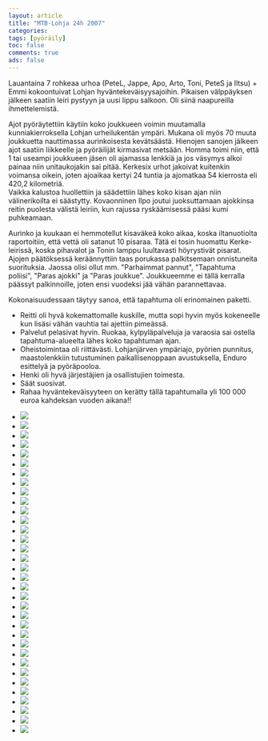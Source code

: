 ```yaml
--- 
layout: article 
title: "MTB-Lohja 24h 2007" 
categories: 
tags: [pyöräily]
toc: false 
comments: true 
ads: false 
--- 
```


Lauantaina 7 rohkeaa urhoa (PeteL, Jappe, Apo, Arto, Toni, PeteS ja
Iltsu) + Emmi kokoontuivat Lohjan hyväntekeväisyysajoihin. Pikaisen
välppäyksen jälkeen saatiin leiri pystyyn ja uusi lippu salkoon. Oli
siinä naapureilla ihmettelemistä.

Ajot pyöräytettiin käytiin koko joukkueen voimin muutamalla
kunniakierroksella Lohjan urheilukentän ympäri. Mukana oli myös 70 muuta
joukkuetta nauttimassa aurinkoisesta kevätsäästä. Hienojen sanojen
jälkeen ajot saatiin liikkeelle ja pyöräilijät kirmasivat metsään. Homma
toimi niin, että 1 tai useampi joukkueen jäsen oli ajamassa lenkkiä ja
jos väsymys alkoi painaa niin unitaukojakin sai pitää. Kerkesix urhot
jakoivat kuitenkin voimansa oikein, joten ajoaikaa kertyi 24 tuntia ja
ajomatkaa 54 kierrosta eli 420,2 kilometriä.\
Vaikka kalustoa huollettiin ja säädettiin lähes koko kisan ajan niin
välinerikoilta ei säästytty. Kovaonninen Ilpo joutui juoksuttamaan
ajokkinsa reitin puolesta välistä leiriin, kun rajussa ryskäämisessä
pääsi kumi puhkeamaan.

Aurinko ja kuukaan ei hemmotellut kisaväkeä koko aikaa, koska
iltanuotiolta raportoitiin, että vettä oli satanut 10 pisaraa. Tätä ei
tosin huomattu Kerke-leirissä, koska pihavalot ja Tonin lamppu
luultavasti höyrystivät pisarat.\
Ajojen päätöksessä keräännyttiin taas porukassa palkitsemaan
onnistuneita suorituksia. Jaossa olisi ollut mm. "Parhaimmat pannut",
"Tapahtuma poliisi", "Paras ajokki" ja "Paras joukkue". Joukkueemme ei
tällä kerralla päässyt palkinnoille, joten ensi vuodeksi jää vähän
parannettavaa.

Kokonaisuudessaan täytyy sanoa, että tapahtuma oli erinomainen paketti.

-   Reitti oli hyvä kokemattomalle kuskille, mutta sopi hyvin myös
    kokeneelle kun lisäsi vähän vauhtia tai ajettiin pimeässä.
-   Palvelut pelasivat hyvin. Ruokaa, kylpyläpalveluja ja varaosia sai
    ostella tapahtuma-alueelta lähes koko tapahtuman ajan.
-   Oheistoimintaa oli riittävästi. Lohjanjärven ympäriajo, pyörien
    punnitus, maastolenkkiin tutustuminen paikallisenoppaan
    avustuksella, Enduro esittelyä ja pyöräpooloa.
-   Henki oli hyvä järjestäjien ja osallistujien toimesta.
-   Säät suosivat.
-   Rahaa hyväntekeväisyyteen on kerätty tällä tapahtumalla yli 100 000
    euroa kahdeksan vuoden aikana!!

<div class="image-gallery">

-   [![](/Media/Default/ImageGalleries/mtb-Lohja-24h-2007/Thumbnails/mtb%20lohja%2024%202007%2001b.jpg)](/Media/Default/ImageGalleries/mtb-Lohja-24h-2007/mtb%20lohja%2024%202007%2001b.jpg)
-   [![](/Media/Default/ImageGalleries/mtb-Lohja-24h-2007/Thumbnails/mtb%20lohja%2024%202007%2001c.jpg)](/Media/Default/ImageGalleries/mtb-Lohja-24h-2007/mtb%20lohja%2024%202007%2001c.jpg)
-   [![](/Media/Default/ImageGalleries/mtb-Lohja-24h-2007/Thumbnails/mtb%20lohja%2024%202007%2001d.jpg)](/Media/Default/ImageGalleries/mtb-Lohja-24h-2007/mtb%20lohja%2024%202007%2001d.jpg)
-   [![](/Media/Default/ImageGalleries/mtb-Lohja-24h-2007/Thumbnails/mtb%20lohja%2024%202007%2002b.jpg)](/Media/Default/ImageGalleries/mtb-Lohja-24h-2007/mtb%20lohja%2024%202007%2002b.jpg)
-   [![](/Media/Default/ImageGalleries/mtb-Lohja-24h-2007/Thumbnails/mtb%20lohja%2024%202007%2003b.jpg)](/Media/Default/ImageGalleries/mtb-Lohja-24h-2007/mtb%20lohja%2024%202007%2003b.jpg)
-   [![](/Media/Default/ImageGalleries/mtb-Lohja-24h-2007/Thumbnails/mtb%20lohja%2024%202007%2004b.jpg)](/Media/Default/ImageGalleries/mtb-Lohja-24h-2007/mtb%20lohja%2024%202007%2004b.jpg)
-   [![](/Media/Default/ImageGalleries/mtb-Lohja-24h-2007/Thumbnails/mtb%20lohja%2024%202007%2005b.jpg)](/Media/Default/ImageGalleries/mtb-Lohja-24h-2007/mtb%20lohja%2024%202007%2005b.jpg)
-   [![](/Media/Default/ImageGalleries/mtb-Lohja-24h-2007/Thumbnails/mtb%20lohja%2024%202007%2006b.jpg)](/Media/Default/ImageGalleries/mtb-Lohja-24h-2007/mtb%20lohja%2024%202007%2006b.jpg)
-   [![](/Media/Default/ImageGalleries/mtb-Lohja-24h-2007/Thumbnails/mtb%20lohja%2024%202007%2007b.jpg)](/Media/Default/ImageGalleries/mtb-Lohja-24h-2007/mtb%20lohja%2024%202007%2007b.jpg)
-   [![](/Media/Default/ImageGalleries/mtb-Lohja-24h-2007/Thumbnails/mtb%20lohja%2024%202007%2009b.jpg)](/Media/Default/ImageGalleries/mtb-Lohja-24h-2007/mtb%20lohja%2024%202007%2009b.jpg)
-   [![](/Media/Default/ImageGalleries/mtb-Lohja-24h-2007/Thumbnails/mtb%20lohja%2024%202007%2010b.jpg)](/Media/Default/ImageGalleries/mtb-Lohja-24h-2007/mtb%20lohja%2024%202007%2010b.jpg)
-   [![](/Media/Default/ImageGalleries/mtb-Lohja-24h-2007/Thumbnails/mtb%20lohja%2024%202007%2012b.jpg)](/Media/Default/ImageGalleries/mtb-Lohja-24h-2007/mtb%20lohja%2024%202007%2012b.jpg)
-   [![](/Media/Default/ImageGalleries/mtb-Lohja-24h-2007/Thumbnails/mtb%20lohja%2024%202007%2014b.jpg)](/Media/Default/ImageGalleries/mtb-Lohja-24h-2007/mtb%20lohja%2024%202007%2014b.jpg)
-   [![](/Media/Default/ImageGalleries/mtb-Lohja-24h-2007/Thumbnails/mtb%20lohja%2024%202007%2015b.jpg)](/Media/Default/ImageGalleries/mtb-Lohja-24h-2007/mtb%20lohja%2024%202007%2015b.jpg)
-   [![](/Media/Default/ImageGalleries/mtb-Lohja-24h-2007/Thumbnails/mtb%20lohja%2024%202007%2016b.jpg)](/Media/Default/ImageGalleries/mtb-Lohja-24h-2007/mtb%20lohja%2024%202007%2016b.jpg)
-   [![](/Media/Default/ImageGalleries/mtb-Lohja-24h-2007/Thumbnails/mtb%20lohja%2024%202007%2017b.jpg)](/Media/Default/ImageGalleries/mtb-Lohja-24h-2007/mtb%20lohja%2024%202007%2017b.jpg)
-   [![](/Media/Default/ImageGalleries/mtb-Lohja-24h-2007/Thumbnails/mtb%20lohja%2024%202007%2018b.jpg)](/Media/Default/ImageGalleries/mtb-Lohja-24h-2007/mtb%20lohja%2024%202007%2018b.jpg)
-   [![](/Media/Default/ImageGalleries/mtb-Lohja-24h-2007/Thumbnails/mtb%20lohja%2024%202007%2020b.jpg)](/Media/Default/ImageGalleries/mtb-Lohja-24h-2007/mtb%20lohja%2024%202007%2020b.jpg)
-   [![](/Media/Default/ImageGalleries/mtb-Lohja-24h-2007/Thumbnails/mtb%20lohja%2024%202007%2021b.jpg)](/Media/Default/ImageGalleries/mtb-Lohja-24h-2007/mtb%20lohja%2024%202007%2021b.jpg)
-   [![](/Media/Default/ImageGalleries/mtb-Lohja-24h-2007/Thumbnails/mtb%20lohja%2024%202007%2023b.jpg)](/Media/Default/ImageGalleries/mtb-Lohja-24h-2007/mtb%20lohja%2024%202007%2023b.jpg)
-   [![](/Media/Default/ImageGalleries/mtb-Lohja-24h-2007/Thumbnails/mtb%20lohja%2024%202007%2024b.jpg)](/Media/Default/ImageGalleries/mtb-Lohja-24h-2007/mtb%20lohja%2024%202007%2024b.jpg)
-   [![](/Media/Default/ImageGalleries/mtb-Lohja-24h-2007/Thumbnails/mtb%20lohja%2024%202007%2025b.jpg)](/Media/Default/ImageGalleries/mtb-Lohja-24h-2007/mtb%20lohja%2024%202007%2025b.jpg)
-   [![](/Media/Default/ImageGalleries/mtb-Lohja-24h-2007/Thumbnails/mtb%20lohja%2024%202007%2026b.jpg)](/Media/Default/ImageGalleries/mtb-Lohja-24h-2007/mtb%20lohja%2024%202007%2026b.jpg)
-   [![](/Media/Default/ImageGalleries/mtb-Lohja-24h-2007/Thumbnails/mtb%20lohja%2024%202007%2027b.jpg)](/Media/Default/ImageGalleries/mtb-Lohja-24h-2007/mtb%20lohja%2024%202007%2027b.jpg)
-   [![](/Media/Default/ImageGalleries/mtb-Lohja-24h-2007/Thumbnails/mtb%20lohja%2024%202007%2028b.jpg)](/Media/Default/ImageGalleries/mtb-Lohja-24h-2007/mtb%20lohja%2024%202007%2028b.jpg)
-   [![](/Media/Default/ImageGalleries/mtb-Lohja-24h-2007/Thumbnails/mtb%20lohja%2024%202007%2029b.jpg)](/Media/Default/ImageGalleries/mtb-Lohja-24h-2007/mtb%20lohja%2024%202007%2029b.jpg)
-   [![](/Media/Default/ImageGalleries/mtb-Lohja-24h-2007/Thumbnails/mtb%20lohja%2024%202007%2030b.jpg)](/Media/Default/ImageGalleries/mtb-Lohja-24h-2007/mtb%20lohja%2024%202007%2030b.jpg)
-   [![](/Media/Default/ImageGalleries/mtb-Lohja-24h-2007/Thumbnails/mtb%20lohja%2024%202007%2036b.jpg)](/Media/Default/ImageGalleries/mtb-Lohja-24h-2007/mtb%20lohja%2024%202007%2036b.jpg)
-   [![](/Media/Default/ImageGalleries/mtb-Lohja-24h-2007/Thumbnails/mtb%20lohja%2024%202007%2037b.jpg)](/Media/Default/ImageGalleries/mtb-Lohja-24h-2007/mtb%20lohja%2024%202007%2037b.jpg)
-   [![](/Media/Default/ImageGalleries/mtb-Lohja-24h-2007/Thumbnails/mtb%20lohja%2024%202007%2038b.jpg)](/Media/Default/ImageGalleries/mtb-Lohja-24h-2007/mtb%20lohja%2024%202007%2038b.jpg)
-   [![](/Media/Default/ImageGalleries/mtb-Lohja-24h-2007/Thumbnails/mtb%20lohja%2024%202007%2039b.jpg)](/Media/Default/ImageGalleries/mtb-Lohja-24h-2007/mtb%20lohja%2024%202007%2039b.jpg)
-   [![](/Media/Default/ImageGalleries/mtb-Lohja-24h-2007/Thumbnails/mtb%20lohja%2024%202007%2040b.jpg)](/Media/Default/ImageGalleries/mtb-Lohja-24h-2007/mtb%20lohja%2024%202007%2040b.jpg)
-   [![](/Media/Default/ImageGalleries/mtb-Lohja-24h-2007/Thumbnails/mtb%20lohja%2024%202007%2041b.jpg)](/Media/Default/ImageGalleries/mtb-Lohja-24h-2007/mtb%20lohja%2024%202007%2041b.jpg)
-   [![](/Media/Default/ImageGalleries/mtb-Lohja-24h-2007/Thumbnails/mtb%20lohja%2024%202007%2042b.jpg)](/Media/Default/ImageGalleries/mtb-Lohja-24h-2007/mtb%20lohja%2024%202007%2042b.jpg)

</div>
